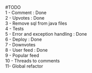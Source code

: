 #TODO  
1 - Comment : Done  
2 - Upvotes : Done  
3 - Remove sql from java files  
4 - Tests  
5 - Error and exception handling : Done  
6 - Deploy : Done  
7 - Downvotes  
8 - User feed : Done  
9 - Popular feed  
10 - Threads to comments  
11- Global refactor  
